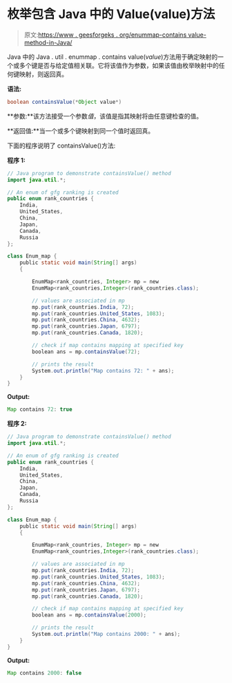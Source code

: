 # 枚举包含 Java 中的 Value(value)方法

> 原文:[https://www . geesforgeks . org/enummap-contains value-method-in-Java/](https://www.geeksforgeeks.org/enummap-containsvaluevalue-method-in-java/)

Java 中的 Java . util . enummap . contains value(*value*)方法用于确定映射的一个或多个键是否与给定值相关联。它将该值作为参数，如果该值由枚举映射中的任何键映射，则返回真。

**语法:**

```java
boolean containsValue(*Object value*)
```

**参数:**该方法接受一个参数*值*，该值是指其映射将由任意键检查的值。

**返回值:**当一个或多个键映射到同一个值时返回真。

下面的程序说明了 containsValue()方法:

**程序 1:**

```java
// Java program to demonstrate containsValue() method
import java.util.*;

// An enum of gfg ranking is created
public enum rank_countries {
    India,
    United_States,
    China,
    Japan,
    Canada,
    Russia
};

class Enum_map {
    public static void main(String[] args)
    {

        EnumMap<rank_countries, Integer> mp = new 
        EnumMap<rank_countries,Integer>(rank_countries.class);

        // values are associated in mp
        mp.put(rank_countries.India, 72);
        mp.put(rank_countries.United_States, 1083);
        mp.put(rank_countries.China, 4632);
        mp.put(rank_countries.Japan, 6797);
        mp.put(rank_countries.Canada, 1820);

        // check if map contains mapping at specified key
        boolean ans = mp.containsValue(72);

        // prints the result
        System.out.println("Map contains 72: " + ans);
    }
}
```

**Output:**

```java
Map contains 72: true

```

**程序 2:**

```java
// Java program to demonstrate containsValue() method
import java.util.*;

// An enum of gfg ranking is created
public enum rank_countries {
    India,
    United_States,
    China,
    Japan,
    Canada,
    Russia
};

class Enum_map {
    public static void main(String[] args)
    {

        EnumMap<rank_countries, Integer> mp = new 
        EnumMap<rank_countries,Integer>(rank_countries.class);

        // values are associated in mp
        mp.put(rank_countries.India, 72);
        mp.put(rank_countries.United_States, 1083);
        mp.put(rank_countries.China, 4632);
        mp.put(rank_countries.Japan, 6797);
        mp.put(rank_countries.Canada, 1820);

        // check if map contains mapping at specified key
        boolean ans = mp.containsValue(2000);

        // prints the result
        System.out.println("Map contains 2000: " + ans);
    }
}
```

**Output:**

```java
Map contains 2000: false

```